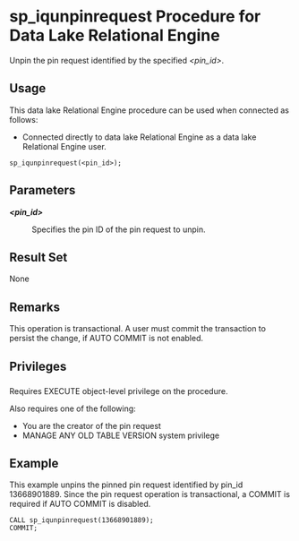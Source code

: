 <!-- loio56581921e7554ed89d87cae3b71e8a30 -->

# sp\_iqunpinrequest Procedure for Data Lake Relational Engine

Unpin the pin request identified by the specified *<pin\_id\>*.



<a name="loio56581921e7554ed89d87cae3b71e8a30__section_umy_gqn_14b"/>

## Usage

This data lake Relational Engine procedure can be used when connected as follows:

-   Connected directly to data lake Relational Engine as a data lake Relational Engine user.



```
sp_iqunpinrequest(<pin_id>);
```



<a name="loio56581921e7554ed89d87cae3b71e8a30__iqunpinrequest_param1"/>

## Parameters


<dl>
<dt><b>

*<pin\_id\>*

</b></dt>
<dd>

Specifies the pin ID of the pin request to unpin.



</dd>
</dl>



<a name="loio56581921e7554ed89d87cae3b71e8a30__iqunpinrequest_results1"/>

## Result Set

None



<a name="loio56581921e7554ed89d87cae3b71e8a30__iqunpinrequest_remarks1"/>

## Remarks

This operation is transactional. A user must commit the transaction to persist the change, if AUTO COMMIT is not enabled.



<a name="loio56581921e7554ed89d87cae3b71e8a30__iqunpinrequest_priv1"/>

## Privileges



### 

Requires EXECUTE object-level privilege on the procedure.

Also requires one of the following:

-   You are the creator of the pin request
-   MANAGE ANY OLD TABLE VERSION system privilege



<a name="loio56581921e7554ed89d87cae3b71e8a30__iqunpinrequest_example1"/>

## Example

This example unpins the pinned pin request identified by pin\_id 13668901889. Since the pin request operation is transactional, a COMMIT is required if AUTO COMMIT is disabled.

```
CALL sp_iqunpinrequest(13668901889);
COMMIT;
```

